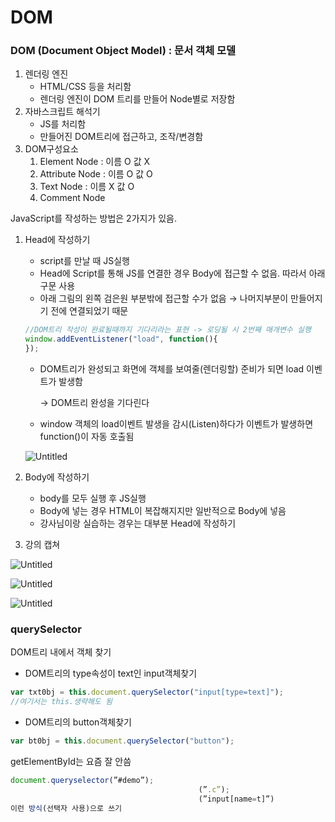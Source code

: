 # DOM

### DOM (Document Object Model) : 문서 객체 모델

1. 렌더링 엔진
    - HTML/CSS 등을 처리함
    - 렌더링 엔진이 DOM 트리를 만들어 Node별로 저장함
2. 자바스크립트 해석기 
    - JS를 처리함
    - 만들어진 DOM트리에 접근하고, 조작/변경함
3. DOM구성요소
    1. Element Node : 이름 O 값 X
    2. Attribute Node : 이름 O 값 O 
    3. Text Node : 이름 X 값 O
    4. Comment Node 

JavaScript를 작성하는 방법은 2가지가 있음. 

1. Head에 작성하기 
    - script를 만날 때 JS실행
    - Head에 Script를 통해 JS를 연결한 경우 Body에 접근할 수 없음. 따라서 아래 구문 사용
    - 아래 그림의 왼쪽 검은원 부분밖에 접근할 수가 없음 
    → 나머지부분이 만들어지기 전에 연결되었기 때문
    
    ```jsx
    //DOM트리 작성이 완료될때까지 기다리라는 표현 -> 로딩될 시 2번째 매개변수 실행  
    window.addEventListener("load", function(){
    });
    ```
    
    - DOM트리가 완성되고 화면에 객체를 보여줄(렌더링할) 준비가 되면 load 이벤트가 발생함
        
        → DOM트리 완성을 기다린다 
        
    - window 객체의 load이벤트 발생을 감시(Listen)하다가 이벤트가 발생하면 function()이 자동 호출됨
    
    ![Untitled](DOM%206aecca38bcd347b3a1ca5e10b7919c78/Untitled.png)
    
2. Body에 작성하기 
    - body를 모두 실행 후 JS실행
    - Body에 넣는 경우 HTML이 복잡해지지만 일반적으로 Body에 넣음
    - 강사님이랑 실습하는 경우는 대부분 Head에 작성하기
3. 강의 캡쳐

![Untitled](DOM%206aecca38bcd347b3a1ca5e10b7919c78/Untitled%201.png)

![Untitled](DOM%206aecca38bcd347b3a1ca5e10b7919c78/Untitled%202.png)

![Untitled](DOM%206aecca38bcd347b3a1ca5e10b7919c78/Untitled%203.png)

### querySelector

DOM트리 내에서 객체 찾기 

- DOM트리의 type속성이 text인 input객체찾기

```jsx
var txt0bj = this.document.querySelector("input[type=text]");
//여기서는 this.생략해도 됨 
```

- DOM트리의 button객체찾기

```jsx
var bt0bj = this.document.querySelector("button");
```

getElementById는 요즘 잘 안씀 

```jsx
document.queryselector(”#demo”);    
										  (”.c”);     
										  (”input[name=t]”)   
이런 방식(선택자 사용)으로 쓰기 
```